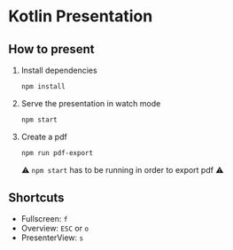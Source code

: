 # Kotlin Presentation

## How to present

1. Install dependencies

   ```sh
   npm install
   ```

2. Serve the presentation in watch mode

   ```sh
   npm start
   ```

3. Create a pdf

    ```sh
    npm run pdf-export
    ```

    ⚠️ `npm start` has to be running in order to export pdf ⚠️

## Shortcuts

* Fullscreen: `f`
* Overview: `ESC` or `o`
* PresenterView: `s`
